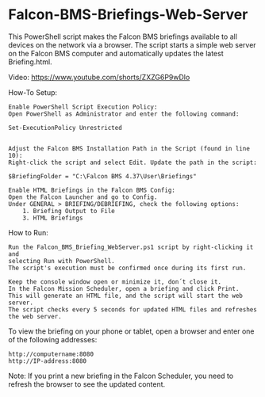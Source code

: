 # Falcon-BMS-Briefings-Web-Server
This PowerShell script makes the Falcon BMS briefings available to all devices on the network via a browser. 
The script starts a simple web server on the Falcon BMS computer and automatically updates the latest Briefing.html.


Video: https://www.youtube.com/shorts/ZXZG6P9wDlo

How-To Setup:

    Enable PowerShell Script Execution Policy:
    Open PowerShell as Administrator and enter the following command:
    
    Set-ExecutionPolicy Unrestricted


    Adjust the Falcon BMS Installation Path in the Script (found in line 10):
    Right-click the script and select Edit. Update the path in the script:
    
    $BriefingFolder = "C:\Falcon BMS 4.37\User\Briefings"

    Enable HTML Briefings in the Falcon BMS Config:
    Open the Falcon Launcher and go to Config.
    Under GENERAL > BRIEFING/DEBRIEFING, check the following options:
        1. Briefing Output to File
        3. HTML Briefings

How to Run:

    Run the Falcon_BMS_Briefing_WebServer.ps1 script by right-clicking it and 
    selecting Run with PowerShell. 
    The script's execution must be confirmed once during its first run.
    
    Keep the console window open or minimize it, don´t close it.
    In the Falcon Mission Scheduler, open a briefing and click Print. 
    This will generate an HTML file, and the script will start the web server.
    The script checks every 5 seconds for updated HTML files and refreshes the web server.

To view the briefing on your phone or tablet, open a browser and enter one of the following addresses:

    http://computername:8080
    http://IP-address:8080

Note:
If you print a new briefing in the Falcon Scheduler, you need to refresh the browser to see the updated content.
